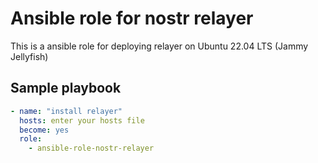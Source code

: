 # Ansible role for nostr relayer

This is a ansible role for deploying relayer on Ubuntu 22.04 LTS (Jammy Jellyfish)

 ## Sample playbook

```yml
- name: "install relayer"
  hosts: enter your hosts file
  become: yes
  role:
    - ansible-role-nostr-relayer
```
